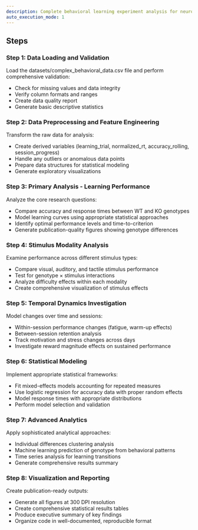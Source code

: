 ```yaml
---
description: Complete behavioral learning experiment analysis for neuroscience research
auto_execution_mode: 1
---
```


## Steps

### Step 1: Data Loading and Validation
Load the datasets/complex_behavioral_data.csv file and perform comprehensive validation:
- Check for missing values and data integrity
- Verify column formats and ranges
- Create data quality report
- Generate basic descriptive statistics

### Step 2: Data Preprocessing and Feature Engineering
Transform the raw data for analysis:
- Create derived variables (learning_trial, normalized_rt, accuracy_rolling, session_progress)
- Handle any outliers or anomalous data points
- Prepare data structures for statistical modeling
- Generate exploratory visualizations

### Step 3: Primary Analysis - Learning Performance
Analyze the core research questions:
- Compare accuracy and response times between WT and KO genotypes
- Model learning curves using appropriate statistical approaches
- Identify optimal performance levels and time-to-criterion
- Generate publication-quality figures showing genotype differences

### Step 4: Stimulus Modality Analysis
Examine performance across different stimulus types:
- Compare visual, auditory, and tactile stimulus performance
- Test for genotype × stimulus interactions
- Analyze difficulty effects within each modality
- Create comprehensive visualization of stimulus effects

### Step 5: Temporal Dynamics Investigation
Model changes over time and sessions:
- Within-session performance changes (fatigue, warm-up effects)
- Between-session retention analysis
- Track motivation and stress changes across days
- Investigate reward magnitude effects on sustained performance

### Step 6: Statistical Modeling
Implement appropriate statistical frameworks:
- Fit mixed-effects models accounting for repeated measures
- Use logistic regression for accuracy data with proper random effects
- Model response times with appropriate distributions
- Perform model selection and validation

### Step 7: Advanced Analytics
Apply sophisticated analytical approaches:
- Individual differences clustering analysis
- Machine learning prediction of genotype from behavioral patterns
- Time series analysis for learning transitions
- Generate comprehensive results summary

### Step 8: Visualization and Reporting
Create publication-ready outputs:
- Generate all figures at 300 DPI resolution
- Create comprehensive statistical results tables
- Produce executive summary of key findings
- Organize code in well-documented, reproducible format